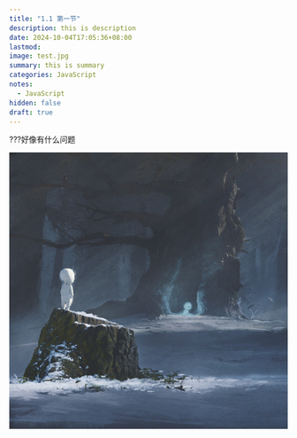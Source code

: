 ```yaml
---
title: "1.1 第一节"
description: this is description
date: 2024-10-04T17:05:36+08:00
lastmod:
image: test.jpg
summary: this is summary
categories: JavaScript
notes:
  - JavaScript
hidden: false
draft: true
---
```


???好像有什么问题

![第一种图片插入方式](test.jpg)

